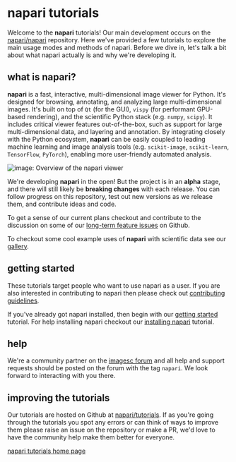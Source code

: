# napari tutorials

Welcome to the **napari** tutorials!
Our main development occurs on the [napari/napari](https://github.com/napari/napari) repository.
Here we've provided a few tutorials to explore the main usage modes and methods of napari.
Before we dive in, let's talk a bit about what napari actually is and why we're developing it.

## what is napari?

**napari** is a fast, interactive, multi-dimensional image viewer for Python.
It's designed for browsing, annotating, and analyzing large multi-dimensional images.
It's built on top of `Qt` (for the GUI), `vispy` (for performant GPU-based rendering),
and the scientific Python stack (e.g. `numpy`, `scipy`).
It includes critical viewer features out-of-the-box,
such as support for large multi-dimensional data, and layering and annotation.
By integrating closely with the Python ecosystem,
**napari** can be easily coupled to leading machine learning and image analysis tools (e.g. `scikit-image`, `scikit-learn`, `TensorFlow`, `PyTorch`),
enabling more user-friendly automated analysis.

![image: Overview of the napari viewer](./assets/tutorials/napari_overview.png)

We're developing **napari** in the open!
But the project is in an **alpha** stage,
and there will still likely be **breaking changes** with each release.
You can follow progress on this repository,
test out new versions as we release them,
and contribute ideas and code.

To get a sense of our current plans checkout and contribute to the discussion on some of our [long-term feature issues](https://github.com/napari/napari/issues?q=is%3Aissue+is%3Aopen+label%3A%22long-term+feature%22) on Github.

To checkout some cool example uses of **napari** with scientific data see our [gallery](./gallery).

## getting started

These tutorials target people who want to use napari as a user.
If you are also interested in contributing to napari then please check out [contributing guidelines](https://github.com/napari/napari/blob/master/docs/developers/contributing.md).

If you've already got napari installed,
then begin with our [getting started](./fundamentals/getting_started) tutorial.
For help installing napari checkout our [installing napari](./fundamentals/installation) tutorial.

## help

We're a community partner on the [imagesc forum](https://forum.image.sc/tags/napari) and all help and support requests should be posted on the forum with the tag `napari`.
We look forward to interacting with you there.

## improving the tutorials

Our tutorials are hosted on Github at [napari/tutorials](https://github.com/napari/tutorials).
If as you're going through the tutorials you spot any errors or can think of ways to improve them
please raise an issue on the repository or make a PR,
we'd love to have the community help make them better for everyone.

[napari tutorials home page](http://www.napari.org/tutorials)
